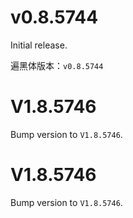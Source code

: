 # v0.8.5744
Initial release.

遍黑体版本：`v0.8.5744`

# V1.8.5746
Bump version to `V1.8.5746`.

# V1.8.5746
Bump version to `V1.8.5746`.

